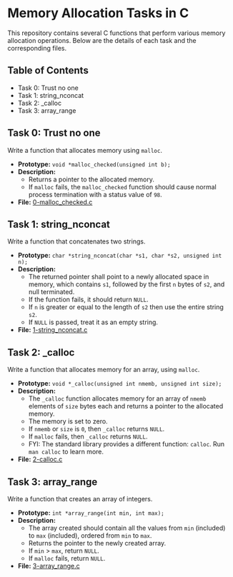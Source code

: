 # Memory Allocation Tasks in C

This repository contains several C functions that perform various memory allocation operations. Below are the details of each task and the corresponding files.

## Table of Contents

- Task 0: Trust no one
- Task 1: string_nconcat
- Task 2: _calloc
- Task 3: array_range

## Task 0: Trust no one

Write a function that allocates memory using `malloc`.

- **Prototype:** `void *malloc_checked(unsigned int b);`
- **Description:**
  - Returns a pointer to the allocated memory.
  - If `malloc` fails, the `malloc_checked` function should cause normal process termination with a status value of `98`.
- **File:** [0-malloc_checked.c](0-malloc_checked.c)

## Task 1: string_nconcat

Write a function that concatenates two strings.

- **Prototype:** `char *string_nconcat(char *s1, char *s2, unsigned int n);`
- **Description:**
  - The returned pointer shall point to a newly allocated space in memory, which contains `s1`, followed by the first `n` bytes of `s2`, and null terminated.
  - If the function fails, it should return `NULL`.
  - If `n` is greater or equal to the length of `s2` then use the entire string `s2`.
  - If `NULL` is passed, treat it as an empty string.
- **File:** [1-string_nconcat.c](1-string_nconcat.c)

## Task 2: _calloc

Write a function that allocates memory for an array, using `malloc`.

- **Prototype:** `void *_calloc(unsigned int nmemb, unsigned int size);`
- **Description:**
  - The `_calloc` function allocates memory for an array of `nmemb` elements of `size` bytes each and returns a pointer to the allocated memory.
  - The memory is set to zero.
  - If `nmemb` or `size` is `0`, then `_calloc` returns `NULL`.
  - If `malloc` fails, then `_calloc` returns `NULL`.
  - FYI: The standard library provides a different function: `calloc`. Run `man calloc` to learn more.
- **File:** [2-calloc.c](2-calloc.c)

## Task 3: array_range

Write a function that creates an array of integers.

- **Prototype:** `int *array_range(int min, int max);`
- **Description:**
  - The array created should contain all the values from `min` (included) to `max` (included), ordered from `min` to `max`.
  - Returns the pointer to the newly created array.
  - If `min` > `max`, return `NULL`.
  - If `malloc` fails, return `NULL`.
- **File:** [3-array_range.c](3-array_range.c)
